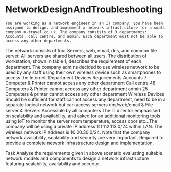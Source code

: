 # NetworkDesignAndTroubleshooting

	You are working as a network engineer in an IT company, you have been assigned to design, and implement a network infrastructure for a small company u-travel.co.uk. The company consists of 3 departments: Accounts, call centre, and admin. Each department must not be able to access any other departments.
The network consists of four Servers, web, email, dns, and common file server. All servers are shared between all users. The distribution of workstation, shown in table 1, describes the requirement of each department. The company admins decided to use wireless network to be used by any staff using their own wireless device such as smartphones to access the Internet.
Department	Devices	Requirements
Accounts	7 Computer & Printer	cannot access any other department
Call centre	48 Computers & Printer	cannot access any other department
admin	25 Computers & printer	cannot access any other department
Wireless Devices	Should be sufficient for staff	cannot access any department, need to be in a separate logical network but can access servers
dns/web/email & File server	4 Servers	Accessible by all computers
The IT director emphasised on scalability and availability, and asked for an additional monitoring tools using IoT to monitor the server room temperature, access door etc…The company will be using a private IP address 111.112.113.0/24 within LAN. The wireless network IP address is 10.20.30.0/24. Note that the company network availability, scalability and security are very important. Required to provide a complete network infrastructure design and implementation,

Task 
Analyse the requirements given in above scenario evaluating suitable network models and components to design a network infrastructure featuring scalability, availability and security.
